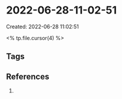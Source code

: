# 2022-06-28-11-02-51
Created: 2022-06-28 11:02:51

<% tp.file.cursor(4) %>

## Tags

## References
1. 